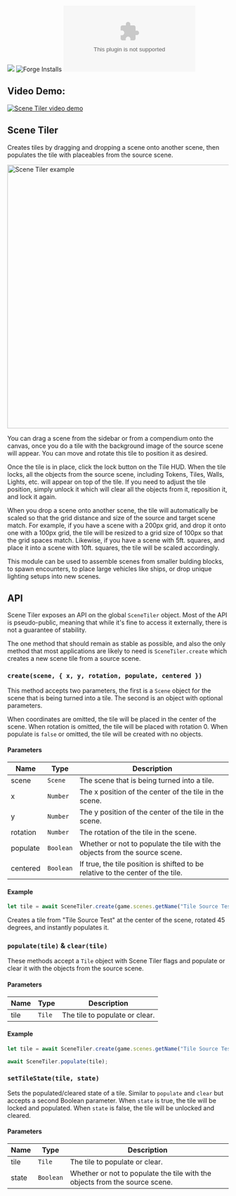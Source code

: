 ![](https://img.shields.io/badge/Foundry-v0.8.9-informational)
![Forge Installs](https://img.shields.io/badge/dynamic/json?label=Forge%20Installs&query=package.installs&suffix=%25&url=https%3A%2F%2Fforge-vtt.com%2Fapi%2Fbazaar%2Fpackage%2Fscene-tiler&colorB=4aa94a)
![Latest Release Download Count](https://img.shields.io/github/downloads/zeel01/scene-tiler/latest/scene-tiler.zip)

## Video Demo:

[![Scene Tiler video demo](https://img.youtube.com/vi/OtI9QOsZFa8/0.jpg)](https://www.youtube.com/watch?v=OtI9QOsZFa8)
## Scene Tiler

Creates tiles by dragging and dropping a scene onto another scene, then populates the tile with placeables from the source scene.

<img src="scene-tiler_004.gif" width="600" alt="Scene Tiler example">

You can drag a scene from the sidebar or from a compendium onto the canvas, once you do a tile with the background image of the source scene will appear. You can move and rotate this tile to position it as desired.

Once the tile is in place, click the lock button on the Tile HUD. When the tile locks, all the objects from the source scene, including Tokens, Tiles, Walls, Lights, etc. will appear on top of the tile. If you need to adjust the tile position, simply unlock it which will clear all the objects from it, reposition it, and lock it again.

When you drop a scene onto another scene, the tile will automatically be scaled so that the grid distance and size of the source and target scene match. For example, if you have a scene with a 200px grid, and drop it onto one with a 100px grid, the tile will be resized to a grid size of 100px so that the grid spaces match. Likewise, if you have a scene with 5ft. squares, and place it into a scene with 10ft. squares, the tile will be scaled accordingly.

This module can be used to assemble scenes from smaller bulding blocks, to spawn encounters, to place large vehicles like ships, or drop unique lighting setups into new scenes.

## API

Scene Tiler exposes an API on the global `SceneTiler` object. Most of the API is pseudo-public, meaning that while it's fine to access it externally, there is not a guarantee of stability.

The one method that should remain as stable as possible, and also the only method that most applications are likely to need is `SceneTiler.create` which creates a new scene tile from a source scene.

### `create(scene, { x, y, rotation, populate, centered })`

This method accepts two parameters, the first is a `Scene` object for the scene that is being turned into a tile. The second is an object with optional parameters.

When coordinates are omitted, the tile will be placed in the center of the scene. When rotation is omitted, the tile will be placed with rotation 0. When populate is `false` or omitted, the tile will be created with no objects.

#### Parameters

| Name | Type | Description |
| ---- | ---- | ----------- |
| scene | `Scene` | The scene that is being turned into a tile. |
| x | `Number` | The x position of the center of the tile in the scene. |
| y | `Number` | The y position of the center of the tile in the scene. |
| rotation | `Number` | The rotation of the tile in the scene. |
| populate | `Boolean` | Whether or not to populate the tile with the objects from the source scene. |
| centered | `Boolean` | If true, the tile position is shifted to be relative to the center of the tile. |

#### Example

```js
let tile = await SceneTiler.create(game.scenes.getName("Tile Source Test"), { populate: true, rotation: 45 })
```

Creates a tile from "Tile Source Test" at the center of the scene, rotated 45 degrees, and instantly populates it.

### `populate(tile)` & `clear(tile)`

These methods accept a `Tile` object with Scene Tiler flags and populate or clear it with the objects from the source scene.

#### Parameters

| Name | Type | Description |
| ---- | ---- | ----------- |
| tile | `Tile` | The tile to populate or clear. |

#### Example

```js
let tile = await SceneTiler.create(game.scenes.getName("Tile Source Test"), { populate: false })

await SceneTiler.populate(tile);
```

### `setTileState(tile, state)`

Sets the populated/cleared state of a tile. Similar to `populate` and `clear` but accepts a second Boolean parameter. When `state` is true, the tile will be locked and populated. When `state` is false, the tile will be unlocked and cleared.

#### Parameters

| Name | Type | Description |
| ---- | ---- | ----------- |
| tile | `Tile` | The tile to populate or clear. |
| state | `Boolean` | Whether or not to populate the tile with the objects from the source scene. |